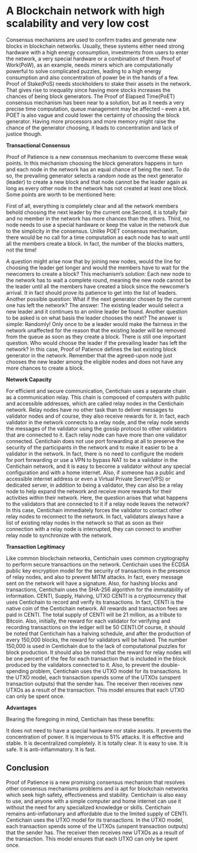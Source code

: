 <h1>A Blockchain network with high scalability and very low cost</h1>

Consensus mechanisms are used to confirm trades and generate new blocks in blockchain networks. Usually, these systems either need strong hardware with a high energy consumption, investments from users to enter the network, a very special hardware or a combination of them. Proof of Work(PoW), as an example, needs miners which are computationally powerful to solve complicated puzzles, leading to a high energy consumption and also concentration of power be in the hands of a few. Proof of Stake(PoS) needs stockholders to stake their assets in the network. That gives rise to inequality since having more stocks increases the chances of being block generators. The Proof of Elapsed Time(PoET) consensus mechanism has been near to a solution, but as it needs a very precise time computation, queue management may be affected – even a bit. POET is also vague and could lower the certainty of choosing the block generator. Having more processors and more memory might raise the chance of the generator choosing, it leads to concentration and lack of justice though.

<b>Transactional Consensus</b>

Proof of Patience is a new consensus mechanism to overcome these weak points. In this mechanism choosing the block generators happens in turn and each node in the network has an equal chance of being the next. To do so, the prevailing generator selects a random node as the next generator (leader) to create a new block and that node cannot be the leader again as long as every other node in the network has not created at least one block.
Some points are worth to be mentioned here:

First of all, everything is completely clear and all the network members behold choosing the next leader by the current one.Second, it is totally fair and no member in the network has more chances than the others. Third, no node needs to use a special hardware or keep the value in the network due to the simplicity in the consensus. Unlike POET consensus mechanism, there would be no call for a time computation as each node has to wait until all the members create a block. In fact, the number of the blocks matters, not the time!

A question might arise now that by joining new nodes, would the line for choosing the leader get longer and would the members have to wait for the newcomers to create a block?
This mechanism’s solution: Each new node to the network has to wait a complete round, meaning the new node cannot be the leader until all the members have created a block since the newcomer’s arrival. It in fact should prove its patience to get into the list of leaders.
Another possible question: What if the next generator chosen by the current one has left the network?
The answer: The existing leader would select a new leader and it continues to an online leader be found.
Another question to be asked is on what basis the leader chooses the next?
The answer is simple: Randomly! Only once to be a leader would make the fairness in the network unaffected for the reason that the existing leader will be removed from the queue as soon as they create a block.
There is still one important question. Who would choose the leader if the prevailing leader has left the network?
In this case, Proof of Patience defines the last existing block generator in the network. Remember that the agreed-upon node just chooses the new leader among the eligible nodes and does not have any more chances to create a block.

<b>Network Capacity</b>

For efficient and secure communication, Centichain uses a separate chain as a communication relay. This chain is composed of computers with public and accessible addresses, which are called relay nodes in the Centichain network. Relay nodes have no other task than to deliver messages to validator nodes and of course, they also receive rewards for it. In fact, each validator in the network connects to a relay node, and the relay node sends the messages of the validator using the gossip protocol to other validators that are connected to it. Each relay node can have more than one validator connected. Centichain does not use port forwarding at all to preserve the security of the participants in the network and to make it easier to be a validator in the network. In fact, there is no need to configure the modem for port forwarding or use a VPN to bypass NAT to be a validator in the Centichain network, and it is easy to become a validator without any special configuration and with a home internet. Also, if someone has a public and accessible internet address or even a Virtual Private Server(VPS) or dedicated server, in addition to being a validator, they can also be a relay node to help expand the network and receive more rewards for their activities within their network.
Here, the question arises that what happens to the validators that are connected to it if a relay node leaves the network? In this case, Centichain immediately forces the validator to contact other relay nodes to reconnect to the network. In fact, validators always have a list of existing relay nodes in the network so that as soon as their connection with a relay node is interrupted, they can connect to another relay node to synchronize with the network.

<b>Transaction Legitimacy</b>

Like common blockchain networks, Centichain uses common cryptography to perform secure transactions on the network. Centichain uses the ECDSA public key encryption model for the security of transactions in the presence of relay nodes, and also to prevent MITM attacks. In fact, every message sent on the network will have a signature. Also, for hashing blocks and transactions, Centichain uses the SHA-256 algorithm for the immutability of information. CENTI, Supply, Halving, UTXO CENTI is a cryptocurrency that uses Centichain to record and verify its transactions. In fact, CENTI is the native coin of the Centichain network. All rewards and transaction fees are paid in CENTI. The total supply of CENTI will be 21 million, as a tribute to Bitcoin. Also, initially, the reward for each validator for verifying and recording transactions on the ledger will be 50 CENTI.Of course, it should be noted that Centichain has a halving schedule, and after the production of every 150,000 blocks, the reward for validators will be halved. The number 150,000 is used in Centichain due to the lack of computational puzzles for block production. It should also be noted that the reward for relay nodes will be one percent of the fee for each transaction that is included in the block produced by the validators connected to it. Also, to prevent the double-spending problem, Centichain uses the UTXO model for its transactions. In the UTXO model, each transaction spends some of the UTXOs (unspent transaction outputs) that the sender has. The receiver then receives new UTXOs as a result of the transaction. This model ensures that each UTXO can only be spent once.

<b>Advantages</b>

Bearing the foregoing in mind, Centichain has these benefits:

It does not need to have a special hardware nor stake assets.
It prevents the concentration of power.
It is impervious to 51% attacks.
It is effective and stable.
It is decentralized completely.
It is totally clear.
It is easy to use.
It is safe.
It is anti-inflammatory.
It is fast.

<h2>Conclusion</h2>

Proof of Patience is a new promising consensus mechanism that resolves other consensus mechanisms problems and is apt for blockchain networks which seek high safety, effectiveness and stability. Centichain is also easy to use, and anyone with a simple computer and home internet can use it without the need for any specialized knowledge or skills. Centichain remains anti-inflationary and affordable due to the limited supply of CENTI. Centichain uses the UTXO model for its transactions. In the UTXO model, each transaction spends some of the UTXOs (unspent transaction outputs) that the sender has. The receiver then receives new UTXOs as a result of the transaction. This model ensures that each UTXO can only be spent once.
